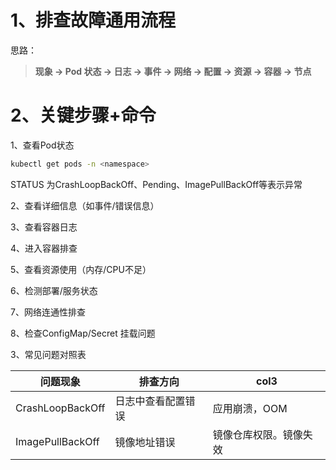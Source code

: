 # 1、排查故障通用流程

思路：

> **现象 → Pod 状态 → 日志 → 事件 → 网络 → 配置 → 资源 → 容器 → 节点**

# 2、关键步骤+命令

1、查看Pod状态

```bash
kubectl get pods -n <namespace>
```

STATUS 为CrashLoopBackOff、Pending、ImagePullBackOff等表示异常

2、查看详细信息（如事件/错误信息）

3、查看容器日志

4、进入容器排查

5、查看资源使用（内存/CPU不足）

6、检测部署/服务状态

7、网络连通性排查

8、检查ConfigMap/Secret 挂载问题

3、常见问题对照表


| 问题现象         | 排查方向           | col3                   |
| ---------------- | ------------------ | ---------------------- |
| CrashLoopBackOff | 日志中查看配置错误 | 应用崩溃，OOM          |
| ImagePullBackOff | 镜像地址错误       | 镜像仓库权限。镜像失效 |
